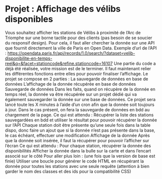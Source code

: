 # Projet : Affichage des vélibs disponibles 

Vous souhaitez afficher les stations de Vélibs à proximité de l’Arc de Triomphe sur une borne tactile pour des clients (pas besoin de se soucier du responsif design). Pour cela, il faut aller chercher la donnée sur une API que fournit directement la ville de Paris en Open Data.
Exemple d’url de l’API : https://opendata.paris.fr/api/records/1.0/search/?dataset=velib-disponibilite-en-temps-reel&q=&facet=stationcode&refine.stationcode=16107
Une partie du code a déjà été réalisée, votre mission est de le terminer. Il faut maintenant relier les différentes fonctions entre elles pour pouvoir finaliser l’affichage.
Le projet se compose en 2 parties :
La sauvegarde de données en base de données
L’affichage de la donnée récupérée en base de données
Sauvegarde de données
Dans les faits, quand on récupère de la donnée en temps réel, la donnée va être récupérée sur un projet dédié qui va également sauvegarder la donnée sur une base de données. Ce projet sera lancé toute les X minutes à l’aide d’un cron afin que la donnée soit toujours à jour.
Dans le cas présent, on fera la sauvegarde de données en bdd au chargement de la page.
Ce qui est attendu :
Récupérer la liste des stations sauvegardées en bdd et utiliser le résultat pour pouvoir récupérer la donnée sur l’API
Chaque station doit être présente qu’une seule fois dans la table dispo, donc faire un ajout que si la donnée n’est pas présente dans la base, le cas échéant, effectuer une modification
Affichage de la donnée
Après que la donnée soit insérée, il faut la récupérer pour pouvoir l’afficher sur l’écran
Ce qui est attendu :
Pour chaque station, récupérer la donnée des disponibilités
Afficher la donnée dans la bulle sur la carte et dans l’encart associé sur le côté
Pour aller plus loin : (une fois que la version de base est finie)
Utiliser une boucle pour générer le code HTML en récupérant la donnée pour toutes les stations avec une seule requête (attention à bien garder le nom des classes et des ids pour la compatibilité CSS)
